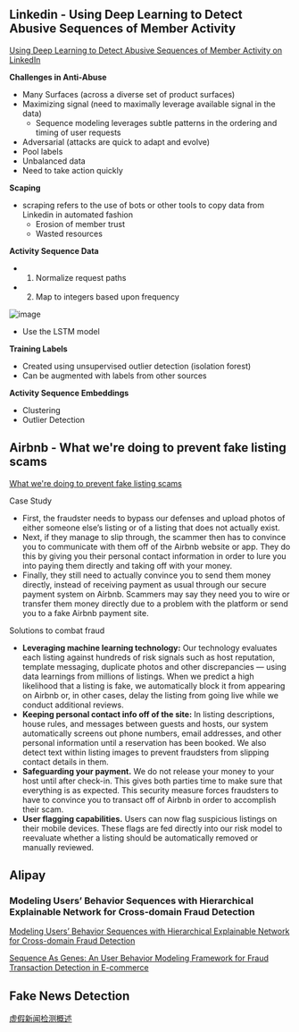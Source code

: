 
## Linkedin - Using Deep Learning to Detect Abusive Sequences of Member Activity

[Using Deep Learning to Detect Abusive Sequences of Member Activity on LinkedIn](https://exchange.scale.com/public/videos/using-deep-learning-to-detect-abusive-sequences-of-member-activity-on-linkedin)

**Challenges in Anti-Abuse**

- Many Surfaces (across a diverse set of product surfaces)
- Maximizing signal (need to maximally leverage available signal in the data)
  - Sequence modeling leverages subtle patterns in the ordering and timing of user requests
- Adversarial (attacks are quick to adapt and evolve)
- Pool labels
- Unbalanced data
- Need to take action quickly

**Scaping** 
- scraping refers to the use of bots or other tools to copy data from Linkedin in automated fashion
  - Erosion of member trust
  - Wasted resources

**Activity Sequence Data**
- 1) Normalize request paths
- 2) Map to integers based upon frequency

![image](https://github.com/user-attachments/assets/0e3d54c7-1421-4159-8be4-66e9ff0f47bf)

- Use the LSTM model

**Training Labels**
- Created using unsupervised outlier detection (isolation forest)
- Can be augmented with labels from other sources

**Activity Sequence Embeddings**
- Clustering
- Outlier Detection

## Airbnb - What we're doing to prevent fake listing scams

[What we're doing to prevent fake listing scams](https://news.airbnb.com/what-were-doing-to-prevent-fake-listing-scams/)

Case Study
- First, the fraudster needs to bypass our defenses and upload photos of either someone else’s listing or of a listing that does not actually exist.
- Next, if they manage to slip through, the scammer then has to convince you to communicate with them off of the Airbnb website or app. They do this by giving you their personal contact information in order to lure you into paying them directly and taking off with your money.
- Finally, they still need to actually convince you to send them money directly, instead of receiving payment as usual through our secure payment system on Airbnb. Scammers may say they need you to wire or transfer them money directly due to a problem with the platform or send you to a fake Airbnb payment site.

Solutions to combat fraud
- **Leveraging machine learning technology:** Our technology evaluates each listing against hundreds of risk signals such as host reputation, template messaging, duplicate photos and other discrepancies — using data learnings from millions of listings. When we predict a high likelihood that a listing is fake, we automatically block it from appearing on Airbnb or, in other cases, delay the listing from going live while we conduct additional reviews.
- **Keeping personal contact info off of the site:** In listing descriptions, house rules, and messages between guests and hosts, our system automatically screens out phone numbers, email addresses, and other personal information until a reservation has been booked. We also detect text within listing images to prevent fraudsters from slipping contact details in them.
- **Safeguarding your payment.** We do not release your money to your host until after check-in. This gives both parties time to make sure that everything is as expected. This security measure forces fraudsters to have to convince you to transact off of Airbnb in order to accomplish their scam.
- **User flagging capabilities.** Users can now flag suspicious listings on their mobile devices. These flags are fed directly into our risk model to reevaluate whether a listing should be automatically removed or manually reviewed.

## Alipay

### Modeling Users’ Behavior Sequences with Hierarchical Explainable Network for Cross-domain Fraud Detection

[Modeling Users’ Behavior Sequences with Hierarchical Explainable Network for Cross-domain Fraud Detection](https://arxiv.org/pdf/2201.01004)

[Sequence As Genes: An User Behavior Modeling Framework for Fraud Transaction Detection in E-commerce](https://dl.acm.org/doi/pdf/10.1145/3580305.3599905)

## Fake News Detection

[虚假新闻检测概述](https://blog.csdn.net/m0_51474171/article/details/126708654)
